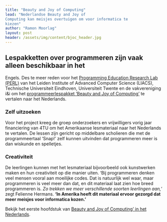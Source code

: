 ```yaml
---
title: "Beauty and Joy of Computing"
lead: "Nederlandse Beauty and Joy of
Computing kan meisjes overtuigen om voor informatica te
kiezen"
author: "Ramon Moorlag"
layout: post
header: /assets/img/content/bjoc_header.jpg
---
```

## Lespakketten over programmeren zijn vaak alleen beschikbaar in het
Engels.
Des te meer reden voor het [Programming Education Research Lab (PERL)](http://perl.liacs.nl/?lang=nl) van het Leiden Institute of Advanced Computer Science
(LIACS), Technische Universiteit Eindhoven, Universiteit Twente en de vakvereniging i&i om het [programmeerlespakket ‘Beauty and Joy of Computing’](www.bjoc.nl) te vertalen naar het Nederlands.
### Zelf uitzoeken
Voor het project kreeg de groep onderzoekers en vrijwilligers vorig jaar financiering van
4TU om het Amerikaanse lesmateriaal naar het Nederlands te vertalen. De lessen zijn
gericht op middelbare scholieren die met de programmeertaal ‘Snap!’ zelf kunnen uitvinden
dat programmeren meer is dan wiskunde en spelletjes.
### Creativiteit
De leerlingen kunnen met het lesmateriaal bijvoorbeeld ook kunstwerken maken en hun
creativiteit op die manier uiten. ‘Bij programmeren denken veel mensen vooral aan
moeilijke codes. Dat is natuurlijk wel waar, maar programmeren is veel meer dan dat, en dit materiaal laat zien hoe breed programmeren is. *Zo trekken we meer verschillende soorten
leerlingen aan,’* zegt Felienne Hermans. **‘In Amerika heeft dit materiaal ervoor gezorgd dat
meer meisjes voor informatica kozen.’**

Bekijk het eerste hoofdstuk van
[Beauty and Joy of Computing’ in het Nederlands](https://bjoc-nl.github.io/units/Unit%201%20-%20Introduction%20to%20Programming/H1L1P1.html).
